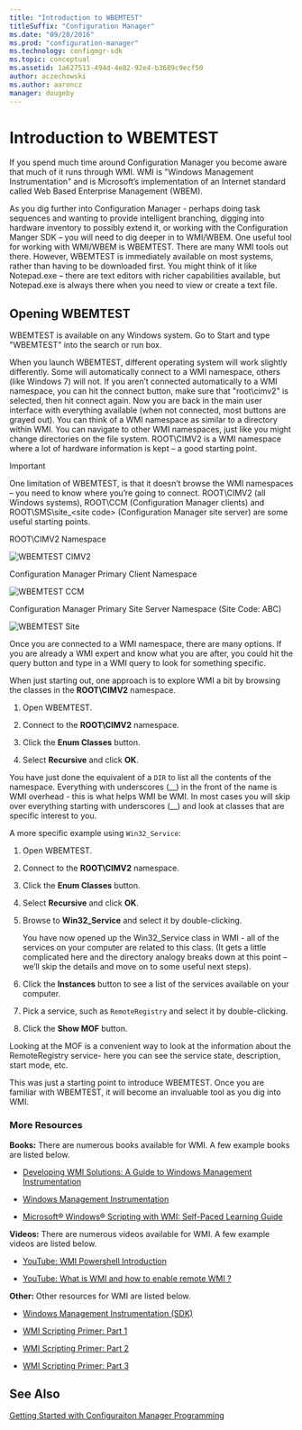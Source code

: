 ```yaml
---
title: "Introduction to WBEMTEST"
titleSuffix: "Configuration Manager"
ms.date: "09/20/2016"
ms.prod: "configuration-manager"
ms.technology: configmgr-sdk
ms.topic: conceptual
ms.assetid: 1a627513-494d-4e82-92e4-b3689c9ecf50
author: aczechowski
ms.author: aaroncz
manager: dougeby
---
```

# Introduction to WBEMTEST
If you spend much time around Configuration Manager you become aware that much of it runs through WMI.  WMI is "Windows Management Instrumentation" and is Microsoft’s implementation of an Internet standard called Web Based Enterprise Management (WBEM).  

 As you dig further into Configuration Manager - perhaps doing task sequences and wanting to provide intelligent branching, digging into hardware inventory to possibly extend it, or working with the Configuration Manger SDK – you will need to dig deeper in to WMI/WBEM.  One useful tool for working with WMI/WBEM is WBEMTEST. There are many WMI tools out there.  However, WBEMTEST is immediately available on most systems, rather than having to be downloaded first. You might think of it like Notepad.exe – there are text editors with richer capabilities available, but Notepad.exe is always there when you need to view or create a text file.  

## Opening WBEMTEST  
 WBEMTEST is available on any Windows system. Go to Start and type "WBEMTEST" into the search or run box.  

 When you launch WBEMTEST, different operating system will work slightly differently.  Some will automatically connect to a WMI namespace, others (like Windows 7) will not.  If you aren’t connected automatically to a WMI namespace, you can hit the connect button, make sure that "root\cimv2" is selected, then hit connect again.  Now you are back in the main user interface with everything available (when not connected, most buttons are grayed out).  You can think of a WMI namespace as similar to a directory within WMI.  You can navigate to other WMI namespaces, just like you might change directories on the file system. ROOT\CIMV2 is a WMI namespace where a lot of hardware information is kept – a good starting point.  

> [!IMPORTANT]
>  One limitation of WBEMTEST, is that it doesn’t browse the WMI namespaces – you need to know where you’re going to connect. ROOT\CIMV2 (all Windows systems), ROOT\CCM (Configuration Manager clients) and ROOT\SMS\site_\<site code> (Configuration Manager site server) are some useful starting points.  

 ROOT\CIMV2 Namespace  

 ![WBEMTEST CIMV2](../../../develop/core/understand/media/wbemtestcimv2.jpg "WBEMTESTCIMV2")  

 Configuration Manager Primary Client Namespace  

 ![WBEMTEST CCM](../../../develop/core/understand/media/wbemtest_ccm.jpg "WBEMTEST_CCM")  

 Configuration Manager Primary Site Server Namespace (Site Code: ABC)  

 ![WBEMTEST Site](../../../develop/core/understand/media/wbemtest_site.jpg "WBEMTEST_SITE")  

 Once you are connected to a WMI namespace, there are many options. If you are already a WMI expert and know what you are after, you could hit the query button and type in a WMI query to look for something specific.  

 When just starting out, one approach is to explore WMI a bit by browsing the classes in the **ROOT\CIMV2** namespace.  

1.  Open WBEMTEST.  

2.  Connect to the **ROOT\CIMV2** namespace.  

3.  Click the **Enum Classes** button.  

4.  Select **Recursive** and click **OK**.  

 You have just done the equivalent of a `DIR` to list all the contents of the namespace.  Everything with underscores (\__) in the front of the name is WMI overhead - this is what helps WMI be WMI.  In most cases you will skip over everything starting with underscores (\_\_) and look at classes that are specific interest to you.  

 A more specific example using `Win32_Service`:  

1.  Open WBEMTEST.  

2.  Connect to the **ROOT\CIMV2** namespace.  

3.  Click the **Enum Classes** button.  

4.  Select **Recursive** and click **OK**.  

5.  Browse to **Win32_Service** and select it by double-clicking.  

     You have now opened up the Win32_Service class in WMI  - all of the services on your computer are related to this class. (It gets a little complicated here and the directory analogy breaks down at this point – we’ll skip the details and move on to some useful next steps).  

6.  Click the **Instances** button to see a list of the services available on your computer.  

7.  Pick a service, such as `RemoteRegistry` and select it by double-clicking.  

8.  Click the **Show MOF** button.  

 Looking at the MOF is a convenient way to look at the information about the RemoteRegistry service- here you can see the service state, description, start mode, etc.  

 This was just a starting point to introduce WBEMTEST. Once you are familiar with WBEMTEST, it will become an invaluable tool as you dig into WMI.  

### More Resources  
 **Books:** There are numerous books available for WMI. A few example books are listed below.  

-   [Developing WMI Solutions: A Guide to Windows Management Instrumentation](http://www.amazon.com/gp/product/0201616130/ref=pd_lpo_k2_dp_sr_1?pf_rd_p=1535523722&pf_rd_s=lpo-top-stripe-1&pf_rd_t=201&pf_rd_i=1578702607&pf_rd_m=ATVPDKIKX0DER&pf_rd_r=05X3A23E6YKTXGZ0P9NZ)  

-   [Windows Management Instrumentation](http://www.amazon.com/Windows-Management-Instrumentation-Matthew-Lavy/dp/1578702607)  

-   [Microsoft® Windows® Scripting with WMI: Self-Paced Learning Guide](http://www.amazon.com/Microsoft-Windows-Scripting-WMI-Self-Paced/dp/0735622310/ref=sr_1_5?ie=UTF8&qid=1383150816&sr=8-5&keywords=wmi+books)  

 **Videos:** There are numerous videos available for WMI. A few example videos are listed below.  

-   [YouTube: WMI Powershell Introduction](http://www.youtube.com/watch?v=5qZfs4j73IQ)  

-   [YouTube: What is WMI and how to enable remote WMI ?](http://www.youtube.com/watch?v=Nlf3IuTY9wA)  

 **Other:** Other resources for WMI are listed below.  

-   [Windows Management Instrumentation (SDK)](http://msdn.microsoft.com/library/aa394582.aspx)  

-   [WMI Scripting Primer: Part 1](http://msdn.microsoft.com/library/ms974579.aspx)  

-   [WMI Scripting Primer: Part 2](http://msdn.microsoft.com/library/ms974592.aspx)  

-   [WMI Scripting Primer: Part 3](http://msdn.microsoft.com/library/ms974547.aspx)  

## See Also  
 [Getting Started with Configuraiton Manager Programming](../../../develop/core/understand/getting-started-with-configuration-manager-programming.md)
